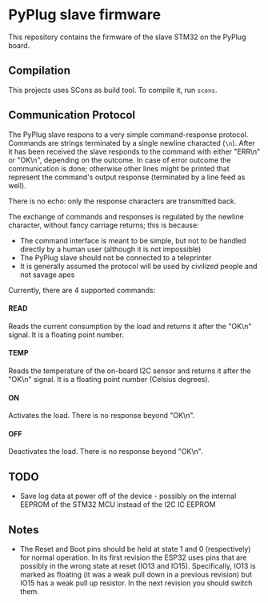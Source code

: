 # PyPlug slave firmware

This repository contains the firmware of the slave STM32 on the PyPlug board. 

## Compilation

This projects uses SCons as build tool. To compile it, run `scons`.

## Communication Protocol

The PyPlug slave respons to a very simple command-response protocol. Commands are strings terminated by a single newline characted (`\n`).
After it has been received the slave responds to the command with either "ERR\n" or "OK\n", depending on the outcome. In case of error outcome the communication is done; otherwise other lines might be printed that represent the command's output response (terminated by a line feed as well).

There is no echo: only the response characters are transmitted back.

The exchange of commands and responses is regulated by the newline character, without fancy carriage returns; this is because:

 - The command interface is meant to be simple, but not to be handled directly by a human user (although it is not impossible)
 - The PyPlug slave should not be connected to a teleprinter
 - It is generally assumed the protocol will be used by civilized people and not savage apes

 Currently, there are 4 supported commands:
    
#### READ
Reads the current consumption by the load and returns it after the "OK\n" signal. It is a floating point number.

#### TEMP
Reads the temperature of the on-board I2C sensor and returns it after the "OK\n" signal. It is a floating point number (Celsius degrees).

#### ON
Activates the load. There is no response beyond "OK\n".

#### OFF
Deactivates the load. There is no response beyond "OK\n".

## TODO

 - Save log data at power off of the device - possibly on the internal EEPROM of the STM32 MCU instead of the I2C IC EEPROM


## Notes

- The Reset and Boot pins should be held at state 1 and 0 (respectively) for normal operation. In its first revision the ESP32 uses pins that are possibly in the wrong state at reset (IO13 and IO15). Specifically, IO13 is marked as floating (it was a weak pull down in a previous revision) but IO15 has a weak pull up resistor. In the next revision you should switch them.